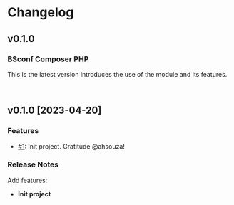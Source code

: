 <!-- markdownlint-disable MD024 -->

# Changelog

## v0.1.0

### BSconf Composer PHP

This is the latest version introduces the use of the module and its features.

<br>

## v0.1.0 [2023-04-20]

### Features

- [#1](https://github.com/BarcaWebCloud/bsconf-php/pull/1): Init project. Gratitude @ahsouza!


### Release Notes

Add features:


- **Init project**

<br>
